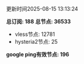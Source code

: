 更新时间2025-08-15 13:13:24

**总订阅: 188**
**总节点: 36533**
- vless节点: 12781
- hysteria2节点: 25

**google ping有效节点: 196**
